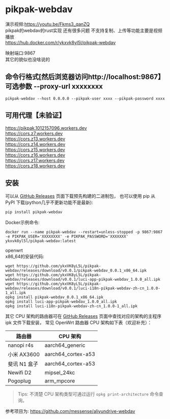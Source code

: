 
# pikpak-webdav
演示视频:https://youtu.be/Fkms3_qanZQ   
pikpak的webdav的rust实现  还有很多问题 不支持复制、上传等功能主要是视频播放        
https://hub.docker.com/r/ykxvk8yl5l/pikpak-webdav

映射端口:9867      
其它的貌似也没啥说的  

## 命令行格式[然后浏览器访问http://localhost:9867】 可选参数 --proxy-url xxxxxxxx     
```
pikpak-webdav --host 0.0.0.0 --pikpak-user xxxx --pikpak-password xxxx 
```

## 可用代理【未验证】
https://pikpak.1012157096.workers.dev     
https://cors.z7.workers.dev      
https://cors.z13.workers.dev   
https://cors.z14.workers.dev   
https://cors.z15.workers.dev   
https://cors.z16.workers.dev   
https://cors.z17.workers.dev   
https://cors.z18.workers.dev   



## 安装

可以从 [GitHub Releases](https://github.com/ykxVK8yL5L/pikpak-webdav/releases) 页面下载预先构建的二进制包， 也可以使用 pip 从 PyPI 下载(python几乎不更新功能不是最新):

```bash
pip install pikpak-webdav
```



Docker示例命令:
```
docker run --name pikpak-webdav --restart=unless-stopped -p 9867:9867 -e PIKPAK_USER='XXXXXXXX' -e PIKPAK_PASSWORD='XXXXXXX' ykxvk8yl5l/pikpak-webdav:latest
```


openwrt   
x86_64的安装代码:   
```
wget https://github.com/ykxVK8yL5L/pikpak-webdav/releases/download/v0.0.1/pikpak-webdav_0.0.1_x86_64.ipk
wget https://github.com/ykxVK8yL5L/pikpak-webdav/releases/download/v0.0.1/luci-app-pikpak-webdav_1.0.0_all.ipk
wget https://github.com/ykxVK8yL5L/pikpak-webdav/releases/download/v0.0.1/luci-i18n-pikpak-webdav-zh-cn_1.0.0-1_all.ipk
opkg install pikpak-webdav_0.0.1_x86_64.ipk
opkg install luci-app-pikpak-webdav_1.0.0_all.ipk
opkg install luci-i18n-pikpak-webdav-zh-cn_1.0.0-1_all.ipk
```

其它 CPU 架构的路由器可在 [GitHub Releases](https://github.com/ykxVK8yL5L/pikpak-webdav/releases) 页面中查找对应的架构的主程序 ipk 文件下载安装， 常见
OpenWrt 路由器 CPU 架构如下表（欢迎补充）：

|      路由器     |        CPU 架构       |
|----------------|----------------------|
| nanopi r4s     | aarch64_generic      |
| 小米 AX3600     | aarch64_cortex-a53  |
| 斐讯 N1 盒子    | aarch64_cortex-a53   |
| Newifi D2      | mipsel_24kc          |
| Pogoplug       | arm_mpcore           |

> Tips: 不清楚 CPU 架构类型可通过运行 `opkg print-architecture` 命令查询。


参考项目为:
https://github.com/messense/aliyundrive-webdav
